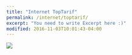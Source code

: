 ```yaml
---
title: "Internet TopTarif"
permalink: /internet/toptarif/
excerpt: "You need to write Excerpt here :)"
modified: 2016-11-03T10:01:43-04:00
---
```


<script language="javascript" type="text/javascript" src="http://banners.webmasterplan.com/view.asp?ref=421183&site=5124&type=html&hnb=60&js=1&ih=3500"></script>
<noscript><a href="http://partners.webmasterplan.com/click.asp?ref=421183&site=5124&type=b1&bnb=1" target="_blank">
<img src="http://banners.webmasterplan.com/view.asp?ref=421183&site=5124&b=1" border="0"/></a><br /></noscript>
